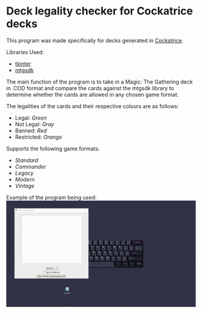 # Deck legality checker for Cockatrice decks
This program was made specifically for decks generated in [Cockatrice](https://cockatrice.github.io/).

Libraries Used:
- [tkinter](https://docs.python.org/3/library/tkinter.html)
- [mtgsdk](https://magicthegathering.io/)

The main function of the program is to take in a Magic: The Gathering deck in .COD format and compare the cards against the mtgsdk library to determine whether the cards are allowed in any chosen game format.

The legalities of the cards and their respective colours are as follows:
- Legal: *Green*
- Not Legal: *Gray*
- Banned: *Red*
- Restricted: *Orange*

Supports the following game formats:
- *Standard*
- *Commander*
- *Legacy*
- *Modern*
- *Vintage*

Example of the program being used:
![gif](images/example_video.gif)
